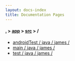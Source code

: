 ```yaml
---
layout: docs-index
title: Documentation Pages
---
```

#### [.](./../../index) > [app](./../index) > [src](./index) > **/**

- [androidTest / java / james / ](androidTest/java/james/)
- [main / java / james / ](main/java/james/)
- [test / java / james / ](test/java/james/)
